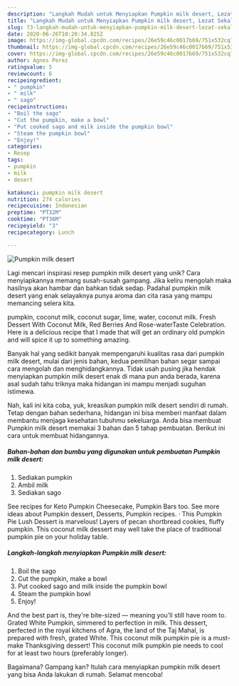 ```yaml
---
description: "Langkah Mudah untuk Menyiapkan Pumpkin milk desert, Lezat Sekali"
title: "Langkah Mudah untuk Menyiapkan Pumpkin milk desert, Lezat Sekali"
slug: 73-langkah-mudah-untuk-menyiapkan-pumpkin-milk-desert-lezat-sekali
date: 2020-06-26T10:20:34.825Z
image: https://img-global.cpcdn.com/recipes/26e59c46c0017b69/751x532cq70/pumpkin-milk-desert-recipe-main-photo.jpg
thumbnail: https://img-global.cpcdn.com/recipes/26e59c46c0017b69/751x532cq70/pumpkin-milk-desert-recipe-main-photo.jpg
cover: https://img-global.cpcdn.com/recipes/26e59c46c0017b69/751x532cq70/pumpkin-milk-desert-recipe-main-photo.jpg
author: Agnes Perez
ratingvalue: 5
reviewcount: 6
recipeingredient:
- " pumpkin"
- " milk"
- " sago"
recipeinstructions:
- "Boil the sago"
- "Cut the pumpkin, make a bowl"
- "Put cooked sago and milk inside the pumpkin bowl"
- "Steam the pumpkin bowl"
- "Enjoy!"
categories:
- Resep
tags:
- pumpkin
- milk
- desert

katakunci: pumpkin milk desert 
nutrition: 274 calories
recipecuisine: Indonesian
preptime: "PT32M"
cooktime: "PT36M"
recipeyield: "3"
recipecategory: Lunch

---
```



![Pumpkin milk desert](https://img-global.cpcdn.com/recipes/26e59c46c0017b69/751x532cq70/pumpkin-milk-desert-recipe-main-photo.jpg)

Lagi mencari inspirasi resep pumpkin milk desert yang unik? Cara menyiapkannya memang susah-susah gampang. Jika keliru mengolah maka hasilnya akan hambar dan bahkan tidak sedap. Padahal pumpkin milk desert yang enak selayaknya punya aroma dan cita rasa yang mampu memancing selera kita.

pumpkin, coconut milk, coconut sugar, lime, water, coconut milk. Fresh Dessert With Coconut Milk, Red Berries And Rose-waterTaste Celebration. Here is a delicious recipe that I made that will get an ordinary old pumpkin and will spice it up to something amazing.

Banyak hal yang sedikit banyak mempengaruhi kualitas rasa dari pumpkin milk desert, mulai dari jenis bahan, kedua pemilihan bahan segar sampai cara mengolah dan menghidangkannya. Tidak usah pusing jika hendak menyiapkan pumpkin milk desert enak di mana pun anda berada, karena asal sudah tahu triknya maka hidangan ini mampu menjadi suguhan istimewa.


Nah, kali ini kita coba, yuk, kreasikan pumpkin milk desert sendiri di rumah. Tetap dengan bahan sederhana, hidangan ini bisa memberi manfaat dalam membantu menjaga kesehatan tubuhmu sekeluarga. Anda bisa membuat Pumpkin milk desert memakai 3 bahan dan 5 tahap pembuatan. Berikut ini cara untuk membuat hidangannya.

<!--inarticleads1-->

##### Bahan-bahan dan bumbu yang digunakan untuk pembuatan Pumpkin milk desert:

1. Sediakan  pumpkin
1. Ambil  milk
1. Sediakan  sago


See recipes for Keto Pumpkin Cheesecake, Pumpkin Bars too. See more ideas about Pumpkin dessert, Desserts, Pumpkin recipes. · This Pumpkin Pie Lush Dessert is marvelous! Layers of pecan shortbread cookies, fluffy pumpkin. This coconut milk dessert may well take the place of traditional pumpkin pie on your holiday table. 

<!--inarticleads2-->

##### Langkah-langkah menyiapkan Pumpkin milk desert:

1. Boil the sago
1. Cut the pumpkin, make a bowl
1. Put cooked sago and milk inside the pumpkin bowl
1. Steam the pumpkin bowl
1. Enjoy!


And the best part is, they&#39;re bite-sized — meaning you&#39;ll still have room to. Grated White Pumpkin, simmered to perfection in milk. This dessert, perfected in the royal kitchens of Agra, the land of the Taj Mahal, is prepared with fresh, grated White. This coconut milk pumpkin pie is a must-make Thanksgiving dessert! This coconut milk pumpkin pie needs to cool for at least two hours (preferably longer). 

Bagaimana? Gampang kan? Itulah cara menyiapkan pumpkin milk desert yang bisa Anda lakukan di rumah. Selamat mencoba!

